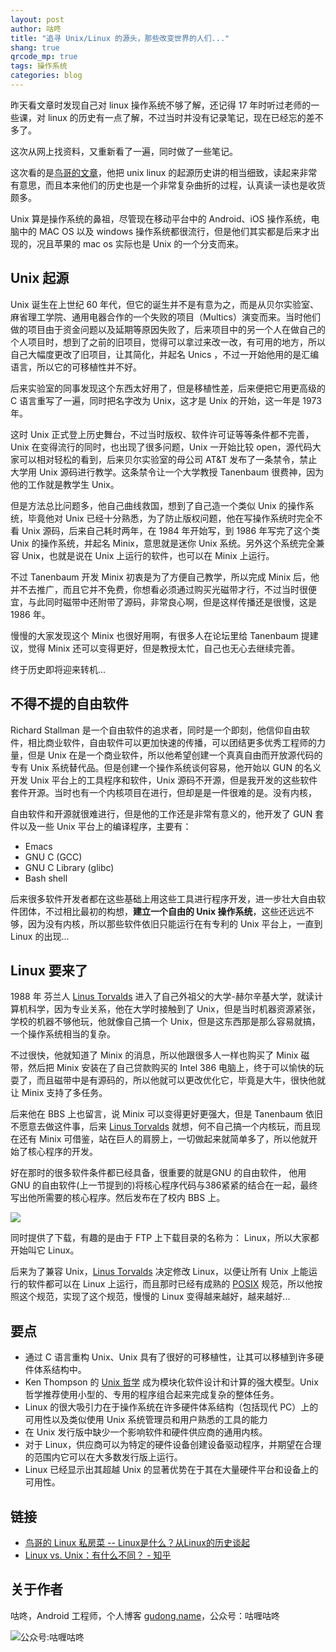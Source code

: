 ```yaml
---
layout: post
author: 咕咚
title: "追寻 Unix/Linux 的源头，那些改变世界的人们..."
shang: true
qrcode_mp: true
tags: 操作系统  
categories: blog 
---
```

昨天看文章时发现自己对 linux 操作系统不够了解，还记得 17 年时听过老师的一些课，对 linux 的历史有一点了解，不过当时并没有记录笔记，现在已经忘的差不多了。

这次从网上找资料，又重新看了一遍，同时做了一些笔记。

这次看的是[鸟哥的文章](http://cn.linux.vbird.org/linux_basic/0110whatislinux.php#whatislinux_unix#)，他把 unix linux 的起源历史讲的相当细致，读起来非常有意思，而且本来他们的历史也是一个非常复杂曲折的过程，认真读一读也是收货颇多。

Unix 算是操作系统的鼻祖，尽管现在移动平台中的 Android、iOS  操作系统，电脑中的 MAC OS 以及 windows 操作系统都很流行，但是他们其实都是后来才出现的，况且苹果的 mac os 实际也是 Unix 的一个分支而来。	

## Unix 起源

Unix 诞生在上世纪 60 年代，但它的诞生并不是有意为之，而是从贝尔实验室、麻省理工学院、通用电器合作的一个失败的项目（Multics）演变而来。当时他们做的项目由于资金问题以及延期等原因失败了，后来项目中的另一个人在做自己的个人项目时，想到了之前的旧项目，觉得可以拿过来改一改，有可用的地方，所以自己大幅度更改了旧项目，让其简化，并起名 Unics ，不过一开始他用的是汇编语言，所以它的可移植性并不好。

后来实验室的同事发现这个东西太好用了，但是移植性差，后来便把它用更高级的 C 语言重写了一遍，同时把名字改为 Unix，这才是 Unix 的开始，这一年是 1973 年。

这时 Unix 正式登上历史舞台，不过当时版权、软件许可证等等条件都不完善，Unix 在变得流行的同时，也出现了很多问题，Unix 一开始比较 open，源代码大家可以相对轻松的看到，后来贝尔实验室的母公司 AT&T 发布了一条禁令，禁止大学用 Unix 源码进行教学。这条禁令让一个大学教授 Tanenbaum 很费神，因为他的工作就是教学生 Unix。

但是方法总比问题多，他自己曲线救国，想到了自己造一个类似 Unix 的操作系统，毕竟他对 Unix 已经十分熟悉，为了防止版权问题，他在写操作系统时完全不看 Unix 源码，后来自己耗时两年，在 1984 年开始写，到 1986 年写完了这个类 Unix 的操作系统，并起名 Minix，意思就是迷你 Unix 系统。另外这个系统完全兼容 Unix，也就是说在 Unix 上运行的软件，也可以在 Minix 上运行。

不过 Tanenbaum 开发 Minix 初衷是为了方便自己教学，所以完成 Minix 后，他并不去推广，而且它并不免费，你想看必须通过购买光磁带才行，不过当时很便宜，与此同时磁带中还附带了源码，非常良心啊，但是这样传播还是很慢，这是 1986 年。

慢慢的大家发现这个 Minix 也很好用啊，有很多人在论坛里给 Tanenbaum 提建议，觉得 Minix 还可以变得更好，但是教授太忙，自己也无心去继续完善。

终于历史即将迎来转机...

## 不得不提的自由软件

Richard Stallman 是一个自由软件的追求者，同时是一个即刻，他信仰自由软件，相比商业软件，自由软件可以更加快速的传播，可以团结更多优秀工程师的力量，但是 Unix 在是一个商业软件，所以他希望创建一个真真自由而开放源代码的专有 Unix 系统替代品。但是创建一个操作系统谈何容易，他开始以 GUN 的名义开发 Unix 平台上的工具程序和软件，Unix 源码不开源，但是我开发的这些软件套件开源。当时也有一个内核项目在进行，但却是是一件很难的是。没有内核，

自由软件和开源就很难进行，但是他的工作还是非常有意义的，他开发了 GUN 套件以及一些 Unix 平台上的编译程序，主要有：

- Emacs
- GNU C (GCC)
- GNU C Library (glibc)
- Bash shell

后来很多软件开发者都在这些基础上用这些工具进行程序开发，进一步壮大自由软件团体，不过相比最初的构想，**建立一个自由的 Unix 操作系统**，这些还远远不够，因为没有内核，所以那些软件依旧只能运行在有专利的 Unix 平台上，一直到 Linux 的出现...

## Linux 要来了

1988 年 芬兰人 [Linus Torvalds](http://en.wikipedia.org/wiki/Linus_Torvalds) 进入了自己外祖父的大学-赫尔辛基大学，就读计算机科学，因为专业关系，他在大学时接触到了 Unix，但是当时机器资源紧张，学校的机器不够他玩，他就像自己搞一个 Unix，但是这东西那是那么容易就搞，一个操作系统相当的复杂。

不过很快，他就知道了 Minix 的消息，所以他跟很多人一样也购买了 Minix 磁带，然后把 Minix 安装在了自己贷款购买的 Intel 386 电脑上，终于可以愉快的玩耍了，而且磁带中是有源码的，所以他就可以更改优化它，毕竟是大牛，很快他就让 Minix 支持了多任务。

后来他在 BBS 上也留言，说 Minix 可以变得更好更强大，但是 Tanenbaum 依旧不愿意去做这件事，后来 [Linus Torvalds](http://en.wikipedia.org/wiki/Linus_Torvalds)  就想，何不自己搞一个内核玩，而且现在还有 Minix 可借鉴，站在巨人的肩膀上，一切做起来就简单多了，所以他就开始了核心程序的开发。

好在那时的很多软件条件都已经具备，很重要的就是GNU 的自由软件， 他用GNU 的自由软件(上一节提到的)将核心程序代码与386紧紧的结合在一起，最终写出他所需要的核心程序。然后发布在了校内 BBS 上。

![](https://tva1.sinaimg.cn/large/006y8mN6ly1g7u4cf8gc3j30gy04njrc.jpg)

同时提供了下载，有趣的是由于 FTP 上下载目录的名称为： Linux，所以大家都开始叫它 Linux。

后来为了兼容 Unix，[Linus Torvalds](http://en.wikipedia.org/wiki/Linus_Torvalds) 决定修改 Linux，以便让所有 Unix 上能运行的软件都可以在 Linux 上运行，而且那时已经有成熟的 [POSIX](http://en.wikipedia.org/wiki/POSIX) 规范，所以他按照这个规范，实现了这个规范，慢慢的 Linux 变得越来越好，越来越好...

## 要点

* 通过 C 语言重构 Unix、Unix 具有了很好的可移植性，让其可以移植到许多硬件体系结构中。
* Ken Thompson 的 [Unix 哲学](https://link.zhihu.com/?target=https%3A//en.wikipedia.org/wiki/Unix_philosophy) 成为模块化软件设计和计算的强大模型。Unix 哲学推荐使用小型的、专用的程序组合起来完成复杂的整体任务。
* Linux 的很大吸引力在于操作系统在许多硬件体系结构（包括现代 PC）上的可用性以及类似使用 Unix 系统管理员和用户熟悉的工具的能力
* 在 Unix 发行版中缺少一个影响软件和硬件供应商的通用内核。
* 对于 Linux，供应商可以为特定的硬件设备创建设备驱动程序，并期望在合理的范围内它可以在大多数发行版上运行。
* Linux 已经显示出其超越 Unix 的显著优势在于其在大量硬件平台和设备上的可用性。

## 链接

* [鸟哥的 Linux 私房菜 \-\- Linux是什么？从Linux的历史谈起](http://cn.linux.vbird.org/linux_basic/0110whatislinux.php#whatislinux_unix)
* [Linux vs\. Unix：有什么不同？ \- 知乎](https://zhuanlan.zhihu.com/p/37750742)

## 关于作者

咕咚，Android 工程师，个人博客 [gudong.name](gudong.name)，公众号：咕喱咕咚

![公众号:咕喱咕咚](https://ws3.sinaimg.cn/large/006tNbRwgy1fykl72khq0j305g05g0sq.jpg)
